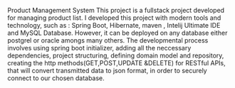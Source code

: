 Product Management System
This project is a fullstack project developed for managing product list. I developed this project with modern tools and technology,
such as : Spring Boot, Hibernate, maven , Intelij Ultimate IDE and MySQL Database. However, it can be deployed on any database either postgrel or oracle amongs many others.
The developmental process involves using spring boot initializer, adding all the neccessary dependencies, project structuring, defining domain model and repository,
creating the http methods(GET,POST,UPDATE &DELETE) for RESTful APIs, that will convert transmitted data to json format, in order to securely connect to our chosen database.  
